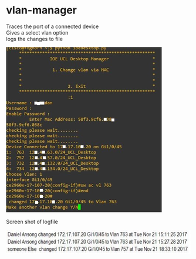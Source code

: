 # vlan-manager
Traces the port of a connected device  
Gives a select vlan option  
logs the changes to file

![alt text](https://github.com/DanielKofi/vlan-manager/blob/master/screenshot.JPG)


Screen shot of logfile

![alt text](https://github.com/DanielKofi/vlan-manager/blob/master/logfile.JPG)
